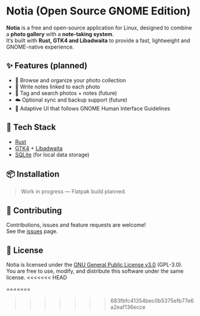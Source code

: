 # Notia (Open Source GNOME Edition)

**Notia** is a free and open-source application for Linux, designed to combine a **photo gallery** with a **note-taking system**.  
It’s built with **Rust, GTK4 and Libadwaita** to provide a fast, lightweight and GNOME-native experience.

## ✨ Features (planned)
- 📸 Browse and organize your photo collection
- 📝 Write notes linked to each photo
- 🔖 Tag and search photos + notes (future)
- ☁️ Optional sync and backup support (future)
- 🎨 Adaptive UI that follows GNOME Human Interface Guidelines

## 🚀 Tech Stack
- [Rust](https://www.rust-lang.org/)
- [GTK4](https://www.gtk.org/) + [Libadwaita](https://gnome.pages.gitlab.gnome.org/libadwaita/)
- [SQLite](https://sqlite.org/) (for local data storage)

## 📦 Installation
> Work in progress — Flatpak build planned.

## 🤝 Contributing
Contributions, issues and feature requests are welcome!  
See the [issues](../../issues) page.

## 📜 License
Notia is licensed under the [GNU General Public License v3.0](https://www.gnu.org/licenses/gpl-3.0.en.html) (GPL-3.0).  
You are free to use, modify, and distribute this software under the same license.
<<<<<<< HEAD

=======
>>>>>>> 683fbfc41354bec0b5375efb77e6a2eaf136ecce
